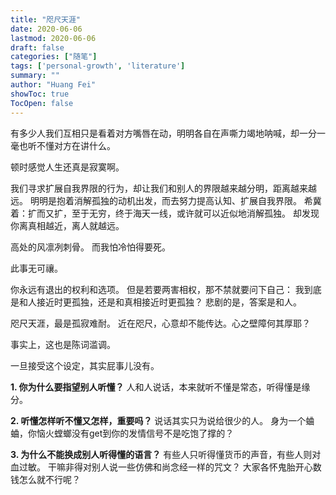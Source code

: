 ```yaml
---
title: "咫尺天涯"
date: 2020-06-06
lastmod: 2020-06-06
draft: false
categories: ["随笔"]
tags: ['personal-growth', 'literature']
summary: ""
author: "Huang Fei"
showToc: true
TocOpen: false
---
```


有多少人我们互相只是看着对方嘴唇在动，明明各自在声嘶力竭地呐喊，却一分一毫也听不懂对方在讲什么。

顿时感觉人生还真是寂寞啊。

我们寻求扩展自我界限的行为，却让我们和别人的界限越来越分明，距离越来越远。
明明是抱着消解孤独的动机出发，而去努力提高认知、扩展自我界限。
希冀着：扩而又扩，至于无穷，终于海天一线，或许就可以近似地消解孤独。
却发现你离真相越近，离人就越远。

高处的风凛冽刺骨。
而我怕冷怕得要死。

此事无可禳。

你永远有退出的权利和选项。
但是若要两害相权，那不禁就要问下自己：
我到底是和人接近时更孤独，还是和真相接近时更孤独？
悲剧的是，答案是和人。

咫尺天涯，最是孤寂难耐。
近在咫尺，心意却不能传达。心之壁障何其厚耶？

事实上，这也是陈词滥调。

一旦接受这个设定，其实屁事儿没有。

**1. 你为什么要指望别人听懂？**
人和人说话，本来就听不懂是常态，听得懂是缘分。

**2. 听懂怎样听不懂又怎样，重要吗？**
说话其实只为说给很少的人。
身为一个蛐蛐，你恼火螳螂没有get到你的发情信号不是吃饱了撑的？

**3. 为什么不能换成别人听得懂的语言？**
有些人只听得懂货币的声音，有些人则对血过敏。
干嘛非得对别人说一些仿佛和尚念经一样的咒文？
大家各怀鬼胎开心数钱怎么就不行呢？
